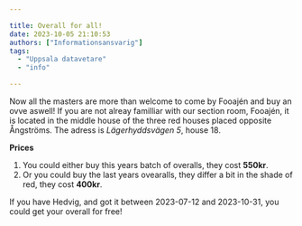 ```yaml
---

title: Overall for all!
date: 2023-10-05 21:10:53
authors: ["Informationsansvarig"]
tags: 
  - "Uppsala datavetare"
  - "info"

---
```

Now all the masters are more than welcome to come by Fooajén and buy an ovve aswell! If you are not alreay familliar with our section room, Fooajén, it is located in the middle house of the three red houses placed opposite Ångströms. The adress is *Lägerhyddsvägen 5*, house 18. 

**Prices**
1. You could either buy this years batch of overalls, they cost **550kr**. 
2. Or you could buy the last years ovearalls, they differ a bit in the shade of red, they cost **400kr**. 

If you have Hedvig, and got it between 2023-07-12 and 2023-10-31, you could get your overall for free! 





